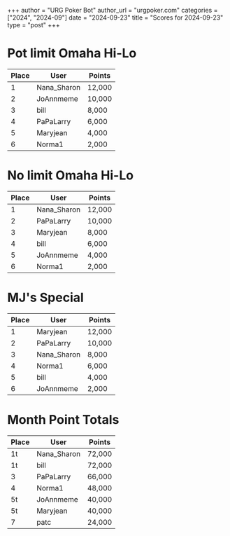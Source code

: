 +++
author = "URG Poker Bot"
author_url = "urgpoker.com"
categories = ["2024", "2024-09"]
date = "2024-09-23"
title = "Scores for 2024-09-23"
type = "post"
+++
# Pot limit Omaha Hi-Lo

| Place | User | Points |
|-------|------|--------|
| 1 | Nana_Sharon | 12,000 |
| 2 | JoAnnmeme | 10,000 |
| 3 | bill | 8,000 |
| 4 | PaPaLarry | 6,000 |
| 5 | Maryjean | 4,000 |
| 6 | Norma1 | 2,000 |

# No limit Omaha Hi-Lo

| Place | User | Points |
|-------|------|--------|
| 1 | Nana_Sharon | 12,000 |
| 2 | PaPaLarry | 10,000 |
| 3 | Maryjean | 8,000 |
| 4 | bill | 6,000 |
| 5 | JoAnnmeme | 4,000 |
| 6 | Norma1 | 2,000 |

# MJ's Special

| Place | User | Points |
|-------|------|--------|
| 1 | Maryjean | 12,000 |
| 2 | PaPaLarry | 10,000 |
| 3 | Nana_Sharon | 8,000 |
| 4 | Norma1 | 6,000 |
| 5 | bill | 4,000 |
| 6 | JoAnnmeme | 2,000 |

# Month Point Totals

| Place | User | Points |
|-------|------|--------|
| 1t | Nana_Sharon | 72,000 |
| 1t | bill | 72,000 |
| 3 | PaPaLarry | 66,000 |
| 4 | Norma1 | 48,000 |
| 5t | JoAnnmeme | 40,000 |
| 5t | Maryjean | 40,000 |
| 7 | patc | 24,000 |
